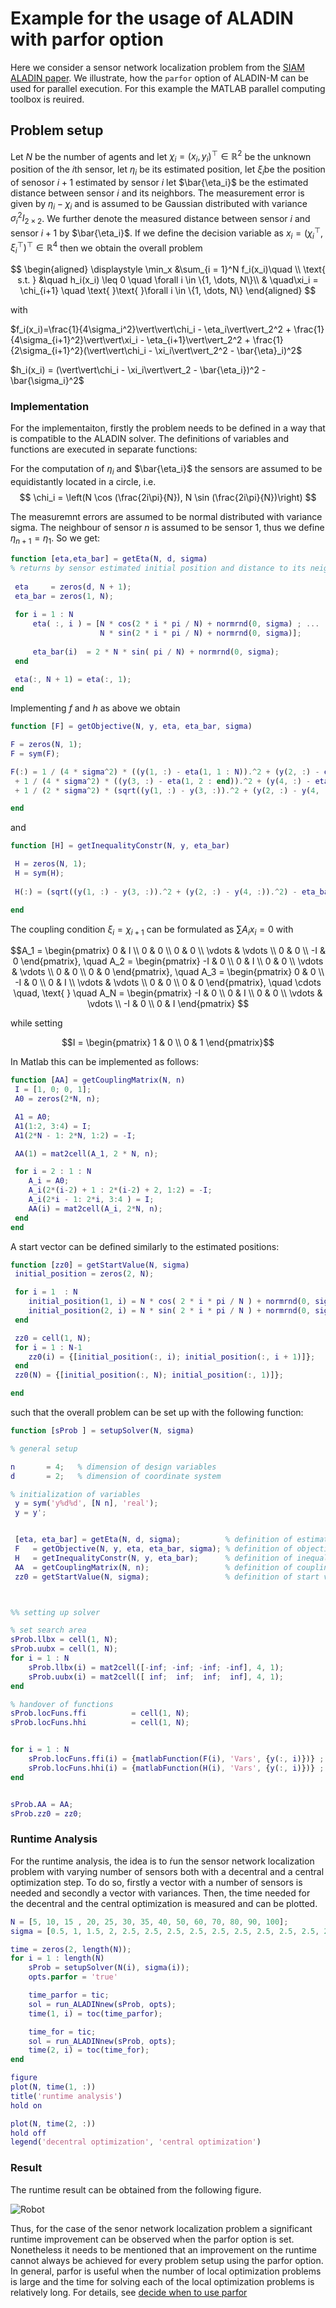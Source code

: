 # Example for the usage of ALADIN with parfor option
Here we consider a sensor network localization problem from the [SIAM ALADIN paper](https://www.researchgate.net/publication/299465495_An_Augmented_Lagrangian_Based_Algorithm_for_Distributed_NonConvex_Optimization). 
We illustrate, how the `parfor` option of ALADIN-M can be used for parallel execution.
For this example the MATLAB parallel computing toolbox is reuired.

## Problem setup

Let $N$ be the number of agents and let $\chi_i =(x_i,y_i)^\top \in \mathbb{R}^2$ be the unknown position of the $i$th sensor, let $\eta_i$ be its estimated position, let $\xi_i$be the position of senosor $i+1$ estimated by sensor $i$ let $\bar{\eta_i}$ be the estimated distance between sensor $i$ and its neighbors. The measurement error is given by $\eta_i - \chi_i$ and is assumed to be Gaussian distributed with variance $\sigma_i^2 I_{2 \times 2}$. We further denote the measured distance between sensor $i$ and sensor $i + 1$ by $\bar{\eta_i}$. If we define the decision variable as $x_i = (\chi_i^\top, \xi_i^\top)^\top \in \mathbb{R}^4$ then we obtain the overall problem

$$
\begin{aligned}
\displaystyle \min_x &\sum_{i = 1}^N f_i(x_i)\quad  \\
\text{ s.t. } &\quad h_i(x_i) \leq 0 \quad \forall i \in \{1, \dots, N\}\\
& \quad\xi_i = \chi_{i+1}  \quad \text{ }\text{ }\forall i \in \{1, \dots, N\}
\end{aligned}
$$

with 
  
$f_i(x_i)=\frac{1}{4\sigma_i^2}\vert\vert\chi_i - \eta_i\vert\vert_2^2 + \frac{1}{4\sigma_{i+1}^2}\vert\vert\xi_i - \eta_{i+1}\vert\vert_2^2 + \frac{1}{2\sigma_{i+1}^2}(\vert\vert\chi_i - \xi_i\vert\vert_2^2  - \bar{\eta}_i)^2$

$h_i(x_i) = (\vert\vert\chi_i - \xi_i\vert\vert_2 - \bar{\eta_i})^2 - \bar{\sigma_i}^2$   


### Implementation

For the implementaiton, firstly the problem needs to be defined in a way that is compatible to the ALADIN solver. The definitions of variables and functions are executed in separate functions:

For the computation of $\eta_i$ and $\bar{\eta_i}$ the sensors are assumed to be equidistantly located in a circle, i.e.
$$
\chi_i = \left(N \cos (\frac{2i\pi}{N}), N \sin (\frac{2i\pi}{N})\right)
$$

 The measuremnt errors are assumed to be normal distributed with variance sigma. The neighbour of sensor $n$ is assumed to be sensor $1$, thus we define $\eta_{n+1} = \eta_1$. So we get:
```matlab
function [eta,eta_bar] = getEta(N, d, sigma)
% returns by sensor estimated initial position and distance to its neighbours
 
 eta     = zeros(d, N + 1);
 eta_bar = zeros(1, N);
 
 for i = 1 : N
     eta( :, i ) = [N * cos(2 * i * pi / N) + normrnd(0, sigma) ; ...
                    N * sin(2 * i * pi / N) + normrnd(0, sigma)];
     
     eta_bar(i)  = 2 * N * sin( pi / N) + normrnd(0, sigma);
 end
 
 eta(:, N + 1) = eta(:, 1);
end
```
Implementing $f$ and $h$ as above we obtain
```matlab
function [F] = getObjective(N, y, eta, eta_bar, sigma)

F = zeros(N, 1);
F = sym(F);

F(:) = 1 / (4 * sigma^2) * ((y(1, :) - eta(1, 1 : N)).^2 + (y(2, :) - eta(2, 1 : N)).^2) ...
 + 1 / (4 * sigma^2) * ((y(3, :) - eta(1, 2 : end)).^2 + (y(4, :) - eta(2, 2 : end)).^2) ...
 + 1 / (2 * sigma^2) * (sqrt((y(1, :) - y(3, :)).^2 + (y(2, :) - y(4, :)).^2) - eta_bar(:)').^2;

end
```

and
```matlab
function [H] = getInequalityConstr(N, y, eta_bar)

 H = zeros(N, 1);
 H = sym(H);
 
 H(:) = (sqrt((y(1, :) - y(3, :)).^2 + (y(2, :) - y(4, :)).^2) - eta_bar(:)').^2;

end

```

The coupling condition $\xi_i = \chi_{i+1}$ can be formulated as $\sum A_ix_i = 0$ with 

$$A_1 = \begin{pmatrix} 0 & I \\
 0 & 0 \\
 0 & 0 \\
 \vdots & \vdots \\
 0 & 0 \\
 -I & 0
 \end{pmatrix}, \quad
A_2 = \begin{pmatrix} -I & 0 \\
 0 & I \\
 0 & 0 \\
 \vdots & \vdots \\
 0 & 0 \\
 0 & 0
 \end{pmatrix}, \quad
A_3 = \begin{pmatrix} 0 & 0 \\
 -I & 0 \\
 0 & I \\
 \vdots & \vdots \\
 0 & 0 \\
 0 & 0
 \end{pmatrix}, \quad \cdots \quad,  \text{ } \quad
A_N = \begin{pmatrix} -I & 0 \\
 0 & I \\
 0 & 0 \\
 \vdots & \vdots \\
 -I & 0 \\
 0 & I
 \end{pmatrix}
 $$

while setting 

$$I = \begin{pmatrix} 1 & 0 \\ 0 & 1 \end{pmatrix}$$

In Matlab this can be implemented as follows:

```matlab
function [AA] = getCouplingMatrix(N, n)
 I = [1, 0; 0, 1];
 A0 = zeros(2*N, n);

 A1 = A0;
 A1(1:2, 3:4) = I;
 A1(2*N - 1: 2*N, 1:2) = -I;

 AA(1) = mat2cell(A_1, 2 * N, n);

 for i = 2 : 1 : N
    A_i = A0;
    A_i(2*(i-2) + 1 : 2*(i-2) + 2, 1:2) = -I;
    A_i(2*i - 1: 2*i, 3:4 ) = I;
    AA(i) = mat2cell(A_i, 2*N, n);
 end
end
```

A start vector can be defined similarly to the estimated positions:

```matlab
function [zz0] = getStartValue(N, sigma)
 initial_position = zeros(2, N);

 for i = 1  : N
    initial_position(1, i) = N * cos( 2 * i * pi / N ) + normrnd(0, sigma);
    initial_position(2, i) = N * sin( 2 * i * pi / N ) + normrnd(0, sigma);
 end

 zz0 = cell(1, N);
 for i = 1 : N-1
    zz0(i) = {[initial_position(:, i); initial_position(:, i + 1)]};
 end
 zz0(N) = {[initial_position(:, N); initial_position(:, 1)]};

end
```

such that the overall problem can be set up  with the following function:


```matlab
function [sProb ] = setupSolver(N, sigma)

% general setup

n       = 4;   % dimension of design variables          
d       = 2;   % dimension of coordinate system 

% initialization of variables
 y = sym('y%d%d', [N n], 'real');
 y = y';


 [eta, eta_bar] = getEta(N, d, sigma);          % definition of estimated initial positions
 F   = getObjective(N, y, eta, eta_bar, sigma); % definition of objective functions
 H   = getInequalityConstr(N, y, eta_bar);      % definition of inequality constraint
 AA  = getCouplingMatrix(N, n);                 % definition of coupling matrix
 zz0 = getStartValue(N, sigma);                 % definition of start value for optimization



%% setting up solver

% set search area
sProb.llbx = cell(1, N);
sProb.uubx = cell(1, N);
for i = 1 : N
    sProb.llbx(i) = mat2cell([-inf; -inf; -inf; -inf], 4, 1);
    sProb.uubx(i) = mat2cell([ inf;  inf;  inf;  inf], 4, 1);
end

% handover of functions
sProb.locFuns.ffi          = cell(1, N);
sProb.locFuns.hhi          = cell(1, N);


for i = 1 : N
    sProb.locFuns.ffi(i) = {matlabFunction(F(i), 'Vars', {y(:, i)})} ;
    sProb.locFuns.hhi(i) = {matlabFunction(H(i), 'Vars', {y(:, i)})} ;
end


sProb.AA = AA;
sProb.zz0 = zz0;


```
### Runtime Analysis
For the runtime analysis, the idea is to ŕun the sensor network localization problem with varying number of sensors both with a decentral and a central optimization step. To do so, firstly a vector with a number of sensors is needed  and secondly a vector with variances. Then, the time needed for the decentral and the central optimization is measured and can be plotted. 
```matlab
N = [5, 10, 15 , 20, 25, 30, 35, 40, 50, 60, 70, 80, 90, 100];
sigma = [0.5, 1, 1.5, 2, 2.5, 2.5, 2.5, 2.5, 2.5, 2.5, 2.5, 2.5, 2.5, 2.5];

time = zeros(2, length(N));
for i = 1 : length(N)
    sProb = setupSolver(N(i), sigma(i));
    opts.parfor = 'true' 

    time_parfor = tic;
    sol = run_ALADINnew(sProb, opts);
    time(1, i) = toc(time_parfor);

    time_for = tic;
    sol = run_ALADINnew(sProb, opts);
    time(2, i) = toc(time_for);
end

figure 
plot(N, time(1, :))
title('runtime analysis')
hold on

plot(N, time(2, :))
hold off
legend('decentral optimization', 'central optimization')

```
### Result
The runtime result can be obtained from the following figure. 

 ![Robot](./figures/run_time_comparison.png)

Thus, for the case of the senor network localization problem a significant runtime improvement can be observed when the parfor option is set. Nonetheless it needs to be mentioned that an improvement on the runtime cannot always be achieved for every problem setup using the parfor option. In general, parfor is useful when the number of local optimization problems is large and the time for solving each of the local  optimization problems is relatively long. For details, see [decide when to use parfor](https://de.mathworks.com/help/parallel-computing/decide-when-to-use-parfor.html;jsessionid=4c67399db5b15c1b7951a965e1c7)